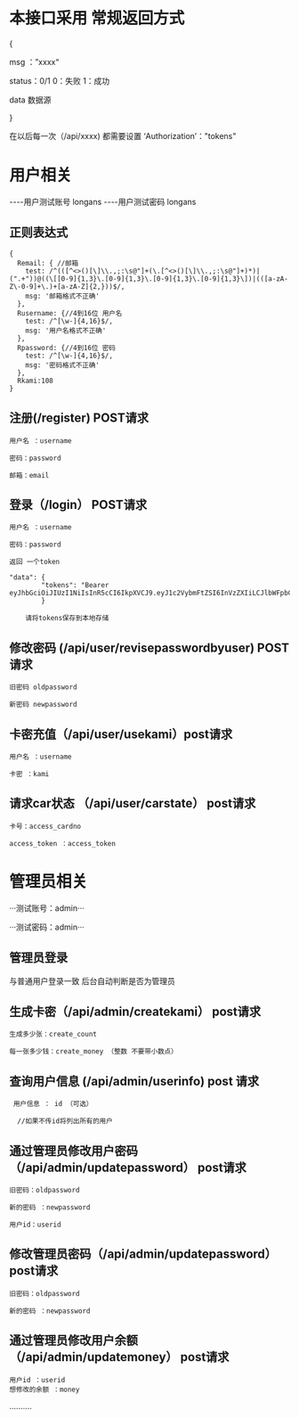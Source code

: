 # 本接口采用 常规返回方式
{

msg ：”xxxx“

status：0/1 0：失败 1：成功

data 数据源

}

在以后每一次（/api/xxxx) 都需要设置	‘Authorization’："tokens"
# 用户相关
----用户测试账号 longans
----用户测试密码 longans
## 正则表达式
```
{
  Remail: { //邮箱
    test: /^(([^<>()[\]\\.,;:\s@"]+(\.[^<>()[\]\\.,;:\s@"]+)*)|(".+"))@((\[[0-9]{1,3}\.[0-9]{1,3}\.[0-9]{1,3}\.[0-9]{1,3}\])|(([a-zA-Z\-0-9]+\.)+[a-zA-Z]{2,}))$/,
    msg: '邮箱格式不正确'
  },
  Rusername: {//4到16位 用户名
    test: /^[\w-]{4,16}$/,
    msg: '用户名格式不正确'
  },
  Rpassword: {//4到16位 密码
    test: /^[\w-]{4,16}$/,
    msg: '密码格式不正确'
  },
  Rkami:108
}
```
## 注册(/register) POST请求
```
用户名 ：username

密码：password

邮箱：email
```
## 登录（/login） POST请求
```
用户名 ：username

密码：password

返回 一个token

"data": {
        "tokens": "Bearer eyJhbGciOiJIUzI1NiIsInR5cCI6IkpXVCJ9.eyJ1c2VybmFtZSI6InVzZXIiLCJlbWFpbCI6IjEyMzQ1NkBxcS5jb20iLCJwYXNzd29yZCI6IiQyYSQxMCRuU1c0RnloZk1DU3d4SGRFRW9nUzgucEZkcEptVXpXN1h5bTgwaWpFRFUueGlQSDZ1SlRpVyIsImNyZWF0ZV90aW1lIjoiMTY3NjEyODkxNDYyOSIsImlkIjo4LCJtb255IjoiMCIsIlJPT1QiOiIwIiwiaWF0IjoxNjc2MTMwMTE3LCJleHAiOjE2NzYyMTY1MTd9.9vQUqTfIXodfjrYZUM0CBBt6nL429pZDZsIfPG_pGEY"
        }
	
	请将tokens保存到本地存储
```
## 修改密码 (/api/user/revisepasswordbyuser) POST 请求
```
旧密码 oldpassword

新密码 newpassword

```
## 卡密充值（/api/user/usekami）post请求
```
用户名 ：username

卡密 ：kami

```
## 请求car状态 （/api/user/carstate） post请求
```
卡号：access_cardno

access_token ：access_token
```
# 管理员相关
···测试账号：admin···

···测试密码：admin···
## 管理员登录
与普通用户登录一致 后台自动判断是否为管理员
## 生成卡密（/api/admin/createkami） post请求
```
生成多少张：create_count

每一张多少钱：create_money （整数 不要带小数点）

```
## 查询用户信息 (/api/admin/userinfo) post 请求
```
 用户信息 ： id （可选）

  //如果不传id将列出所有的用户
```
## 通过管理员修改用户密码（/api/admin/updatepassword） post请求
```
旧密码：oldpassword

新的密码 ：newpassword

用户id：userid
```
## 修改管理员密码（/api/admin/updatepassword） post请求
```
旧密码：oldpassword

新的密码 ：newpassword
```
## 通过管理员修改用户余额（/api/admin/updatemoney） post请求
```
用户id ：userid
想修改的余额 ：money
```
..........
